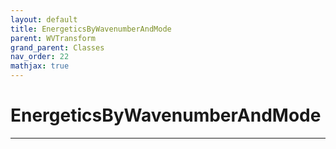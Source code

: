 ```yaml
---
layout: default
title: EnergeticsByWavenumberAndMode
parent: WVTransform
grand_parent: Classes
nav_order: 22
mathjax: true
---
```


#  EnergeticsByWavenumberAndMode




---

